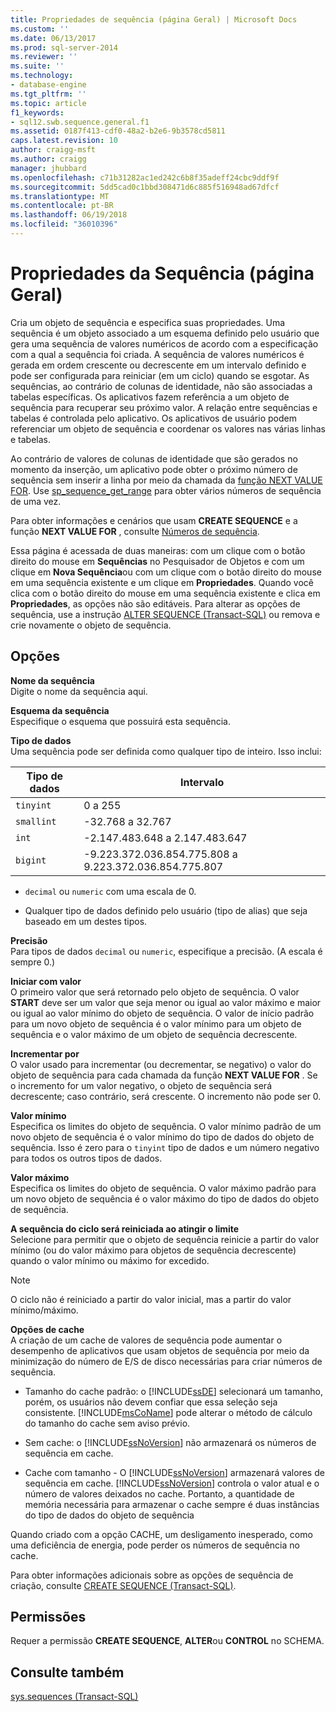 ```yaml
---
title: Propriedades de sequência (página Geral) | Microsoft Docs
ms.custom: ''
ms.date: 06/13/2017
ms.prod: sql-server-2014
ms.reviewer: ''
ms.suite: ''
ms.technology:
- database-engine
ms.tgt_pltfrm: ''
ms.topic: article
f1_keywords:
- sql12.swb.sequence.general.f1
ms.assetid: 0187f413-cdf0-48a2-b2e6-9b3578cd5811
caps.latest.revision: 10
author: craigg-msft
ms.author: craigg
manager: jhubbard
ms.openlocfilehash: c71b31282ac1ed242c6b8f35adeff24cbc9ddf9f
ms.sourcegitcommit: 5dd5cad0c1bbd308471d6c885f516948ad67dfcf
ms.translationtype: MT
ms.contentlocale: pt-BR
ms.lasthandoff: 06/19/2018
ms.locfileid: "36010396"
---
```

# <a name="sequence-properties-general-page"></a>Propriedades da Sequência (página Geral)
  Cria um objeto de sequência e especifica suas propriedades. Uma sequência é um objeto associado a um esquema definido pelo usuário que gera uma sequência de valores numéricos de acordo com a especificação com a qual a sequência foi criada. A sequência de valores numéricos é gerada em ordem crescente ou decrescente em um intervalo definido e pode ser configurada para reiniciar (em um ciclo) quando se esgotar. As sequências, ao contrário de colunas de identidade, não são associadas a tabelas específicas. Os aplicativos fazem referência a um objeto de sequência para recuperar seu próximo valor. A relação entre sequências e tabelas é controlada pelo aplicativo. Os aplicativos de usuário podem referenciar um objeto de sequência e coordenar os valores nas várias linhas e tabelas.  
  
 Ao contrário de valores de colunas de identidade que são gerados no momento da inserção, um aplicativo pode obter o próximo número de sequência sem inserir a linha por meio da chamada da [função NEXT VALUE FOR](/sql/t-sql/functions/next-value-for-transact-sql). Use [sp_sequence_get_range](/sql/relational-databases/system-stored-procedures/sp-sequence-get-range-transact-sql) para obter vários números de sequência de uma vez.  
  
 Para obter informações e cenários que usam **CREATE SEQUENCE** e a função **NEXT VALUE FOR** , consulte [Números de sequência](sequence-numbers.md).  
  
 Essa página é acessada de duas maneiras: com um clique com o botão direito do mouse em **Sequências** no Pesquisador de Objetos e com um clique em **Nova Sequência**ou com um clique com o botão direito do mouse em uma sequência existente e um clique em **Propriedades**. Quando você clica com o botão direito do mouse em uma sequência existente e clica em **Propriedades**, as opções não são editáveis. Para alterar as opções de sequência, use a instrução [ALTER SEQUENCE &#40;Transact-SQL&#41;](/sql/t-sql/statements/alter-sequence-transact-sql) ou remova e crie novamente o objeto de sequência.  
  
## <a name="options"></a>Opções  
 **Nome da sequência**  
 Digite o nome da sequência aqui.  
  
 **Esquema da sequência**  
 Especifique o esquema que possuirá esta sequência.  
  
 **Tipo de dados**  
 Uma sequência pode ser definida como qualquer tipo de inteiro. Isso inclui:  
  
|Tipo de dados|Intervalo|  
|---------------|-----------|  
|`tinyint`|0 a 255|  
|`smallint`|-32.768 a 32.767|  
|`int`|-2.147.483.648 a 2.147.483.647|  
|`bigint`|-9.223.372.036.854.775.808 a 9.223.372.036.854.775.807|  
  
-   `decimal` ou `numeric` com uma escala de 0.  
  
-   Qualquer tipo de dados definido pelo usuário (tipo de alias) que seja baseado em um destes tipos.  
  
 **Precisão**  
 Para tipos de dados `decimal` ou `numeric`, especifique a precisão. (A escala é sempre 0.)  
  
 **Iniciar com valor**  
 O primeiro valor que será retornado pelo objeto de sequência. O valor **START** deve ser um valor que seja menor ou igual ao valor máximo e maior ou igual ao valor mínimo do objeto de sequência. O valor de início padrão para um novo objeto de sequência é o valor mínimo para um objeto de sequência e o valor máximo de um objeto de sequência decrescente.  
  
 **Incrementar por**  
 O valor usado para incrementar (ou decrementar, se negativo) o valor do objeto de sequência para cada chamada da função **NEXT VALUE FOR** . Se o incremento for um valor negativo, o objeto de sequência será decrescente; caso contrário, será crescente. O incremento não pode ser 0.  
  
 **Valor mínimo**  
 Especifica os limites do objeto de sequência. O valor mínimo padrão de um novo objeto de sequência é o valor mínimo do tipo de dados do objeto de sequência. Isso é zero para o `tinyint` tipo de dados e um número negativo para todos os outros tipos de dados.  
  
 **Valor máximo**  
 Especifica os limites do objeto de sequência. O valor máximo padrão para um novo objeto de sequência é o valor máximo do tipo de dados do objeto de sequência.  
  
 **A sequência do ciclo será reiniciada ao atingir o limite**  
 Selecione para permitir que o objeto de sequência reinicie a partir do valor mínimo (ou do valor máximo para objetos de sequência decrescente) quando o valor mínimo ou máximo for excedido.  
  
> [!NOTE]  
>  O ciclo não é reiniciado a partir do valor inicial, mas a partir do valor mínimo/máximo.  
  
 **Opções de cache**  
 A criação de um cache de valores de sequência pode aumentar o desempenho de aplicativos que usam objetos de sequência por meio da minimização do número de E/S de disco necessárias para criar números de sequência.  
  
-   Tamanho do cache padrão: o [!INCLUDE[ssDE](../../includes/ssde-md.md)] selecionará um tamanho, porém, os usuários não devem confiar que essa seleção seja consistente. [!INCLUDE[msCoName](../../includes/msconame-md.md)] pode alterar o método de cálculo do tamanho do cache sem aviso prévio.  
  
-   Sem cache: o [!INCLUDE[ssNoVersion](../../../includes/ssnoversion-md.md)] não armazenará os números de sequência em cache.  
  
-   Cache com tamanho - O [!INCLUDE[ssNoVersion](../../../includes/ssnoversion-md.md)] armazenará valores de sequência em cache. [!INCLUDE[ssNoVersion](../../../includes/ssnoversion-md.md)] controla o valor atual e o número de valores deixados no cache. Portanto, a quantidade de memória necessária para armazenar o cache sempre é duas instâncias do tipo de dados do objeto de sequência  
  
 Quando criado com a opção CACHE, um desligamento inesperado, como uma deficiência de energia, pode perder os números de sequência no cache.  
  
 Para obter informações adicionais sobre as opções de sequência de criação, consulte [CREATE SEQUENCE &#40;Transact-SQL&#41;](/sql/t-sql/statements/create-sequence-transact-sql).  
  
## <a name="permissions"></a>Permissões  
 Requer a permissão **CREATE SEQUENCE**, **ALTER**ou **CONTROL** no SCHEMA.  
  
## <a name="see-also"></a>Consulte também  
 [sys.sequences &#40;Transact-SQL&#41;](/sql/relational-databases/system-catalog-views/sys-sequences-transact-sql)  
  
  
